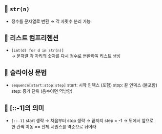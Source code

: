 ## 🔹 `str(n)`
- 정수를 문자열로 변환 → 각 자릿수 분리 가능

## 🔹 리스트 컴프리헨션
- `[int(d) for d in str(n)]`  
  → 문자열 각 자리의 숫자를 다시 정수로 변환하여 리스트 생성

## 🔹 슬라이싱 문법
- `sequence[start:stop:step]`
    start: 시작 인덱스 (포함)
    stop: 끝 인덱스 (불포함)
    step: 증가 단위 (음수이면 역방향)

## 🔹 [::-1]의 의미
- `[::-1]`
    start 생략 → 처음부터
    stop 생략 → 끝까지
    step = -1 → 뒤에서 앞으로 한 칸씩 이동
== 전체 시퀀스를 역순으로 뒤어라

